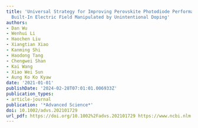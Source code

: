 ```yaml
---
title: 'Universal Strategy for Improving Perovskite Photodiode Performance: Interfacial
  Built-In Electric Field Manipulated by Unintentional Doping'
authors:
- Dan Wu
- Wenhui Li
- Haochen Liu
- Xiangtian Xiao
- Kanming Shi
- Haodong Tang
- Chengwei Shan
- Kai Wang
- Xiao Wei Sun
- Aung Ko Ko Kyaw
date: '2021-01-01'
publishDate: '2024-02-28T07:01:01.006933Z'
publication_types:
- article-journal
publication: '*Advanced Science*'
doi: 10.1002/advs.202101729
url_pdf: https://doi.org/10.1002%2Fadvs.202101729 https://www.ncbi.nlm.nih.gov/pmc/articles/PMC8456202/pdf/ADVS-8-2101729.pdf
---
```

